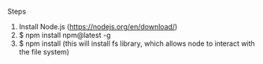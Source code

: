 Steps

1. Install Node.js (https://nodejs.org/en/download/)
2. $ npm install npm@latest -g
3. $ npm install (this will install fs library, which allows node to interact with the file system)